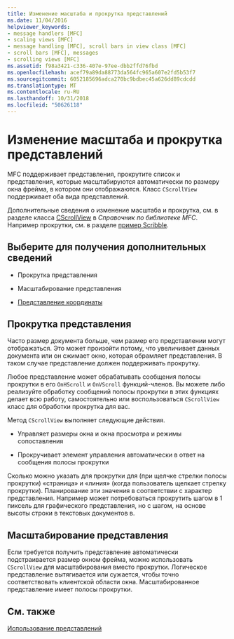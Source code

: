 ```yaml
---
title: Изменение масштаба и прокрутка представлений
ms.date: 11/04/2016
helpviewer_keywords:
- message handlers [MFC]
- scaling views [MFC]
- message handling [MFC], scroll bars in view class [MFC]
- scroll bars [MFC], messages
- scrolling views [MFC]
ms.assetid: f98a3421-c336-407e-97ee-dbb2ffd76fbd
ms.openlocfilehash: acef79a89da88773da564fc965a607e2fd5b53f7
ms.sourcegitcommit: 6052185696adca270bc9bdbec45a626dd89cdcdd
ms.translationtype: MT
ms.contentlocale: ru-RU
ms.lasthandoff: 10/31/2018
ms.locfileid: "50626118"
---
```

# <a name="scrolling-and-scaling-views"></a>Изменение масштаба и прокрутка представлений

MFC поддерживает представления, прокрутите список и представления, которые масштабируются автоматически по размеру окна фрейма, в котором они отображаются. Класс `CScrollView` поддерживает оба вида представлений.

Дополнительные сведения о изменение масштаба и прокрутка, см. в разделе класса [CScrollView](../mfc/reference/cscrollview-class.md) в *Справочник по библиотеке MFC*. Например прокрутки, см. в разделе [пример Scribble](../visual-cpp-samples.md).

## <a name="what-do-you-want-to-know-more-about"></a>Выберите для получения дополнительных сведений

- Прокрутка представления

- Масштабирование представления

- [Представление координаты](/windows/desktop/gdi/window-coordinate-system)

##  <a name="_core_scrolling_a_view"></a> Прокрутка представления

Часто размер документа больше, чем размер его представлении могут отображаться. Это может произойти потому, что увеличивает данных документа или он сжимает окно, которая обрамляет представления. В таком случае представление должен поддерживать прокрутку.

Любое представление может обрабатывать сообщения полосы прокрутки в его `OnHScroll` и `OnVScroll` функций-членов. Вы можете либо реализуйте обработку сообщений полосы прокрутки в этих функциях делает всю работу, самостоятельно или воспользоваться `CScrollView` класс для обработки прокрутка для вас.

Метод `CScrollView` выполняет следующие действия.

- Управляет размеры окна и окна просмотра и режимы сопоставления

- Прокручивает элемент управления автоматически в ответ на сообщения полосы прокрутки

Сколько можно указать для прокрутки для (при щелчке стрелки полосы прокрутки) «страница» и «линия» (когда пользователь щелкает стрелку прокрутки). Планирование эти значения в соответствии с характер представления. Например может потребоваться прокрутить шагом в 1 пиксель для графического представления, но с шагом, на основе высоты строки в текстовых документов в.

##  <a name="_core_scaling_a_view"></a> Масштабирование представления

Если требуется получить представление автоматически подстраивается размер окном фрейма, можно использовать `CScrollView` для масштабирования вместо прокрутки. Логическое представление вытягивается или сужается, чтобы точно соответствовать клиентской области окна. Масштабированное представление имеет полосы прокрутки.

## <a name="see-also"></a>См. также

[Использование представлений](../mfc/using-views.md)

